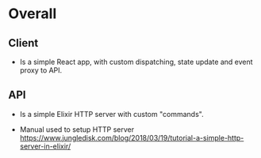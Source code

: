 # Overall

## Client

* Is a simple React app, with custom dispatching, state update and event
  proxy to API.

## API

* Is a simple Elixir HTTP server with custom "commands".

* Manual used to setup HTTP server
  https://www.jungledisk.com/blog/2018/03/19/tutorial-a-simple-http-server-in-elixir/
